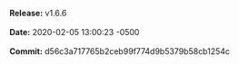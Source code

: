 **Release:** 
v1.6.6
<br><br>**Date:** 
2020-02-05 13:00:23 -0500
<br><br>**Commit:** 
d56c3a717765b2ceb99f774d9b5379b58cb1254c

